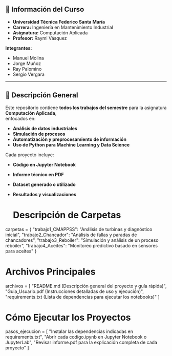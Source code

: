 


## 🏫 Información del Curso

- **Universidad Técnica Federico Santa María**  
- **Carrera:** Ingeniería en Mantenimiento Industrial  
- **Asignatura:** Computación Aplicada  
- **Profesor:** Raymi Vásquez  

**Integrantes:**
- Manuel Molina  
- Jorge Muñoz  
- Ray Palomino  
- Sergio Vergara  

---

## 📌 Descripción General

Este repositorio contiene **todos los trabajos del semestre** para la asignatura **Computación Aplicada**,  
enfocados en:

- **Análisis de datos industriales**
- **Simulación de procesos**
- **Automatización y preprocesamiento de información**
- **Uso de Python para Machine Learning y Data Science**

Cada proyecto incluye:

- **Código en Jupyter Notebook**
- **Informe técnico en PDF**
- **Dataset generado o utilizado**
- **Resultados y visualizaciones**

  # Descripción de Carpetas
carpetas = {
    "trabajo1_CMAPPSS": "Análisis de turbinas y diagnóstico inicial",
    "trabajo2_Chancador": "Análisis de fallas y paradas de chancadores",
    "trabajo3_Reboiler": "Simulación y análisis de un proceso reboiler",
    "trabajo4_Aceites": "Monitoreo predictivo basado en sensores para aceites"
}

# Archivos Principales
archivos = [
    "README.md (Descripción general del proyecto y guía rápida)",
    "Guia_Usuario.pdf (Instrucciones detalladas de uso y ejecución)",
    "requirements.txt (Lista de dependencias para ejecutar los notebooks)"
]

# Cómo Ejecutar los Proyectos
pasos_ejecucion = [
    "Instalar las dependencias indicadas en requirements.txt",
    "Abrir cada codigo.ipynb en Jupyter Notebook o JupyterLab",
    "Revisar informe.pdf para la explicación completa de cada proyecto"
]
